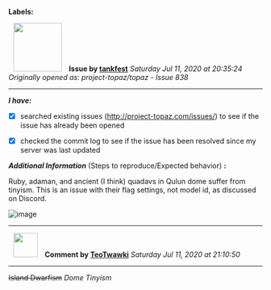 **Labels:**



<a href="https://github.com/tankfest"><img src="https://avatars1.githubusercontent.com/u/37684138?v=4" width="96" height="96" hspace="10"></img></a> **Issue by [tankfest](https://github.com/tankfest)**
_Saturday Jul 11, 2020 at 20:35:24_
_Originally opened as: project-topaz/topaz - Issue 838_

----

<!-- place 'x' mark between square [] brackets to checkmark box -->
**_I have:_**

- [x] searched existing issues (http://project-topaz.com/issues/) to see if the issue has already been opened
- [x] checked the commit log to see if the issue has been resolved since my server was last updated

**_Additional Information_** (Steps to reproduce/Expected behavior) **:** 

Ruby, adaman, and ancient (I think) quadavs in Qulun dome suffer from tinyism.  This is an issue with their flag settings, not model id, as discussed on Discord.
![image](https://user-images.githubusercontent.com/37684138/87233352-5b659880-c37b-11ea-9543-e9ab45300ec7.png)



----
<a href="https://github.com/TeoTwawki"><img src="https://avatars0.githubusercontent.com/u/6871475?v=4" width="48" height="48" hspace="10"></img></a> **Comment by [TeoTwawki](https://github.com/TeoTwawki)**
_Saturday Jul 11, 2020 at 21:10:50_

----

~~Island Dwarfism~~ _Dome Tinyism_ 
